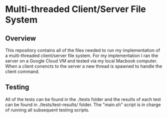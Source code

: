 # Multi-threaded Client/Server File System

## Overview

This repository contains all of the files needed to run my implementation of a multi-threaded client/server file system. For my implementation I ran the server on a Google Cloud VM and tested via my local Macbook computer. When a client conencts to the server a new thread is spawned to handle the client command.

## Testing

All of the tests can be found in the ./tests folder and the results of each test can be found in ./tests/test-results/ folder. The "main.sh" script is in charge of running all subsequent testing scripts.